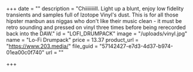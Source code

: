 +++
date = ""
description = "Chiiiiiiiill. Light up a blunt, enjoy low fidelity transients and samples full of Izotope Vinyl's dust. This is for all those hipster manbun ass niggas who don't like their music clean - it must be retro sounding and pressed on vinyl three times before being rerecorded back into the DAW."
id = "LOFI_DRUMPACK"
image = "/uploads/vinyl.jpg"
name = "Lo-Fi Drumpack"
price = 13.37
product_url = "https://www.203.media/"
file_guid = "57142427-e7d3-4d37-b974-01ea00c0f740"
url = ""

+++
